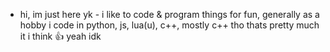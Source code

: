  - hi, im just here yk -
i like to code & program things for fun, generally as a hobby
i code in python, js, lua(u), c++, mostly c++ tho
thats pretty much it i think
:thumbsup:
yeah idk
